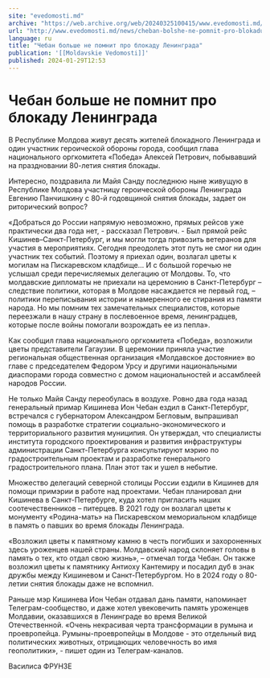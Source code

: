 ```yaml
---
site: "evedomosti.md"
archive: "https://web.archive.org/web/20240325100415/www.evedomosti.md/news/cheban-bolshe-ne-pomnit-pro-blokadu-leningrada"
url: "http://www.evedomosti.md/news/cheban-bolshe-ne-pomnit-pro-blokadu-leningrada"
language: ru
title: "Чебан больше не помнит про блокаду Ленинграда"
publication: '[[Moldavskie Vedomosti]]'
published: 2024-01-29T12:53
---
```


# Чебан больше не помнит про блокаду Ленинграда

В Республике Молдова живут десять жителей блокадного Ленинграда и один участник героической обороны города, сообщил глава национального оргкомитета «Победа» Алексей Петрович, побывавший на праздновании 80-летия снятия блокады.

Интересно, поздравила ли Майя Санду последнюю ныне живущую в Республике Молдова участницу героической обороны Ленинграда Евгению Панчишкину с 80-й годовщиной снятия блокады, задает он риторический вопрос?

«Добраться до России напрямую невозможно, прямых рейсов уже практически два года нет, - рассказал Петрович. - Был прямой рейс Кишинев–Санкт-Петербург, и мы могли тогда привозить ветеранов для участия в мероприятиях. Сегодня преодолеть этот путь не смог ни один участник тех событий. Поэтому я приехал один, возлагал цветы к могилам на Пискаревском кладбище… И с большой горечью не услышал среди перечисляемых делегацию от Молдовы. То, что молдавские дипломаты не приехали на церемонию в Санкт-Петербург – следствие политики, которая в Молдове насаждается не первый год, – политики переписывания истории и намеренного ее стирания из памяти народа. Но мы помним тех замечательных специалистов, которые переезжали в нашу страну в послевоенное время, ленинградцев, которые после войны помогали возрождать ее из пепла».

Как сообщил глава национального оргкомитета «Победа», возложили цветы представители Гагаузии. В церемонии приняла участие региональная общественная организация «Молдавское достояние» во главе с председателем Федором Урсу и другими национальными диаспорами города совместно с домом национальностей и ассамблеей народов России.

Не только Майя Санду переобулась в воздухе. Ровно два года назад генеральный примар Кишинева Ион Чебан ездил в Санкт-Петербург, встречался с губернатором Александром Бегловым, выпрашивал помощь в разработке стратегии социально-экономического и территориального развития муниципия. Он утверждал, что специалисты института городского проектирования и развития инфраструктуры администрации Санкт-Петербурга консультируют мэрию по градостроительным проектам и разработке генерального градостроительного плана. План этот так и ушел в небытие.

Множество делегаций северной столицы России ездили в Кишинев для помощи примэрии в работе над проектами. Чебан планировал дни Кишинева в Санкт-Петербурге, куда хотел пригласить наших соотечественников – питерцев. В 2021 году он возлагал цветы к монументу «Родина-мать» на Пискаревском мемориальном кладбище в память о павших во время блокады Ленинграда.

«Возложил цветы к памятному камню в честь погибших и захороненных здесь уроженцев нашей страны. Молдавский народ склоняет головы в память о тех, кто отдал свою жизнь», – отмечал тогда Чебан. Он также возложил цветы к памятнику Антиоху Кантемиру и посадил дуб в знак дружбы между Кишиневом и Санкт-Петербургом. Но в 2024 году о 80-летии снятия блокады даже не вспомнил.

Раньше мэр Кишинева Ион Чебан отдавал дань памяти, напоминает Телеграм-сообщество, и даже хотел увековечить память уроженцев Молдавии, оказавшихся в Ленинграде во время Великой Отечественной. «Очень некрасивая черта трансформации в румына и проевропейца. Румыны-проевропейцы в Молдове - это отдельный вид политических животных, отрицающих человечность во имя геополитики», - пишет один из Телеграм-каналов.

Василиса ФРУНЗЕ